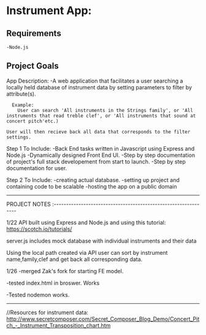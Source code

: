# Instrument App:
Requirements
------------------------------------------------------------------------
	-Node.js

Project Goals
-----------------------------------------------------------------------

App Description:
	-A web application that facilitates a user searching a locally held database of instrument data by setting parameters to filter by attribute(s).

	  Example: 
		User can search 'All instruments in the Strings family', or 'All instruments that read treble clef', or 'All instruments that sound at concert pitch'etc.)

	User will then recieve back all data that corresponds to the filter settings.

Step 1 To Include:
	-Back End tasks written in Javascript using Express and Node.js
	-Dynamically designed Front End UI.
	-Step by step documentation of project's full stack developement from start to launch.
	-Step by step documentation for user.

Step 2 To Include:
	-creating actual database. 
	-setting up project and containing code to be scalable
	-hosting the app on a public domain


----------------------------------------------------------------------------



PROJECT NOTES :---------------------------------------------------------------


1/22
API built using Express and Node.js 
and using this tutorial: https://scotch.io/tutorials/

server.js includes mock database with individual instruments
and their data


Using the local path created via API
user can sort by instrument name,family,clef 
and get back all corresponding data.

1/26
-merged Zak's fork for starting FE model.

-tested index.html in broswer. Works

-Tested nodemon works.


--------------------------------------------------------




//Resources for instrument data:
<http://www.secretcomposer.com/Secret_Composer_Blog_Demo/Concert_Pitch_-_Instrument_Transposition_chart.htm>

